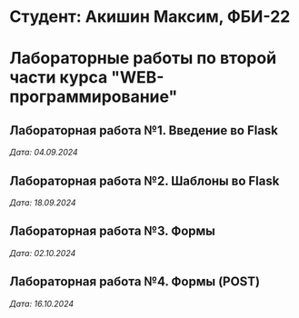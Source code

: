 # Студент: Акишин Максим, ФБИ-22

# Лабораторные работы по второй части курса "WEB-программирование"

## Лабораторная работа №1. Введение во Flask

*Дата: 04.09.2024*

## Лабораторная работа №2. Шаблоны во Flask

*Дата: 18.09.2024*

## Лабораторная работа №3. Формы

*Дата: 02.10.2024*

## Лабораторная работа №4. Формы (POST)

*Дата: 16.10.2024*





